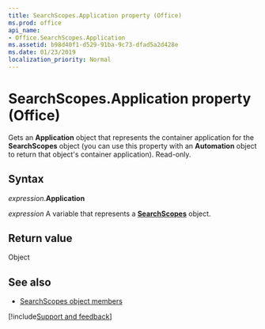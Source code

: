 ```yaml
---
title: SearchScopes.Application property (Office)
ms.prod: office
api_name:
- Office.SearchScopes.Application
ms.assetid: b98d40f1-d529-91ba-9c73-dfad5a2d428e
ms.date: 01/23/2019
localization_priority: Normal
---
```



# SearchScopes.Application property (Office)

Gets an **Application** object that represents the container application for the **SearchScopes** object (you can use this property with an **Automation** object to return that object's container application). Read-only.


## Syntax

_expression_.**Application**

_expression_ A variable that represents a **[SearchScopes](Office.SearchScopes.md)** object.


## Return value

Object


## See also

- [SearchScopes object members](overview/Library-Reference/searchscopes-members-office.md)



[!include[Support and feedback](~/includes/feedback-boilerplate.md)]